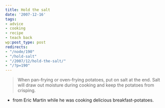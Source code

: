 ```yaml
---
title: Hold the salt
date: '2007-12-16'
tags:
- advice
- cooking
- recipe
- teach back
wp:post_type: post
redirects:
- "/node/190"
- "/hold-salt"
- "/2007/12/hold-the-salt/"
- "/?p=190"
---
```


> When pan-frying or oven-frying potatoes, put on salt at the end. Salt will draw out moisture during cooking and keep the potatoes from crisping.
- from Eric Martin while he was cooking delicious breakfast-potatoes.
